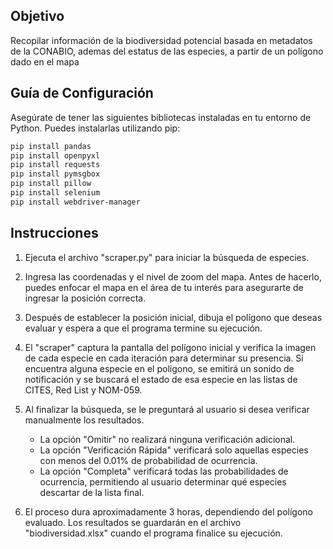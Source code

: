 ## Objetivo
Recopilar información de la biodiversidad potencial basada en metadatos de la CONABIO, ademas del estatus de las especies, a partir de un polígono dado en el mapa

## Guía de Configuración

Asegúrate de tener las siguientes bibliotecas instaladas en tu entorno de Python. Puedes instalarlas utilizando pip:

```bash
pip install pandas
pip install openpyxl
pip install requests
pip install pymsgbox
pip install pillow
pip install selenium
pip install webdriver-manager
```
## Instrucciones

1. Ejecuta el archivo "scraper.py" para iniciar la búsqueda de especies.

2. Ingresa las coordenadas y el nivel de zoom del mapa. Antes de hacerlo, puedes enfocar el mapa en el área de tu interés para asegurarte de ingresar la posición correcta.

3. Después de establecer la posición inicial, dibuja el polígono que deseas evaluar y espera a que el programa termine su ejecución.

4. El "scraper" captura la pantalla del polígono inicial y verifica la imagen de cada especie en cada iteración para determinar su presencia. Si encuentra alguna especie en el polígono, se emitirá un sonido de notificación y se buscará el estado de esa especie en las listas de CITES, Red List y NOM-059.

5. Al finalizar la búsqueda, se le preguntará al usuario si desea verificar manualmente los resultados.

   - La opción "Omitir" no realizará ninguna verificación adicional.
   - La opción "Verificación Rápida" verificará solo aquellas especies con menos del 0.01% de probabilidad de ocurrencia.
   - La opción "Completa" verificará todas las probabilidades de ocurrencia, permitiendo al usuario determinar qué especies descartar de la lista final.

6. El proceso dura aproximadamente 3 horas, dependiendo del polígono evaluado. Los resultados se guardarán en el archivo "biodiversidad.xlsx" cuando el programa finalice su ejecución.
